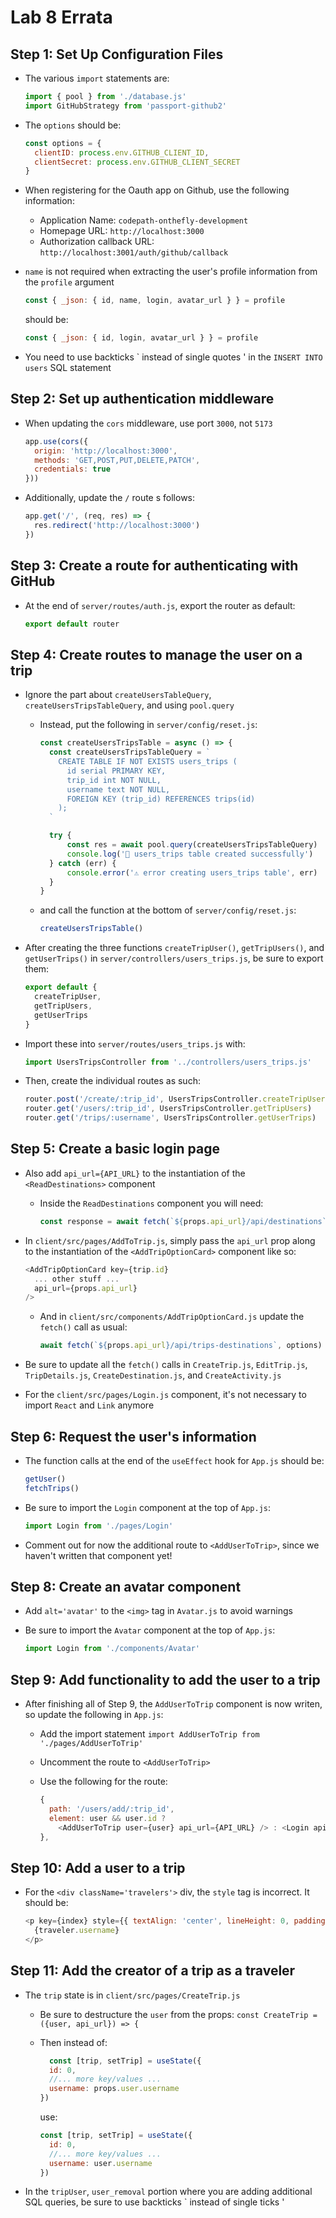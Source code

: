 # Lab 8 Errata

## Step 1: Set Up Configuration Files

* The various `import` statements are:

  ```js
  import { pool } from './database.js'
  import GitHubStrategy from 'passport-github2'
  ```

* The `options` should be:

  ```js
  const options = {
    clientID: process.env.GITHUB_CLIENT_ID,
    clientSecret: process.env.GITHUB_CLIENT_SECRET
  }
  ```

* When registering for the Oauth app on Github, use the following information:
  * Application Name: `codepath-onthefly-development`
  * Homepage URL: `http://localhost:3000`
  * Authorization callback URL: `http://localhost:3001/auth/github/callback`

* `name` is not required when extracting the user's profile information from the `profile` argument

  ```js
  const { _json: { id, name, login, avatar_url } } = profile
  ```

  should be:

  ```js
  const { _json: { id, login, avatar_url } } = profile
  ```

* You need to use backticks \` instead of single quotes \' in the `INSERT INTO users` SQL statement 

## Step 2: Set up authentication middleware

* When updating the `cors` middleware, use port `3000`, not `5173`

  ```js
  app.use(cors({
    origin: 'http://localhost:3000',
    methods: 'GET,POST,PUT,DELETE,PATCH',
    credentials: true
  }))
  ```

* Additionally, update the `/` route s follows:

  ```js
  app.get('/', (req, res) => {
    res.redirect('http://localhost:3000')
  })
  ```

## Step 3: Create a route for authenticating with GitHub

* At the end of `server/routes/auth.js`, export the router as default:

  ```js
  export default router
  ```

## Step 4: Create routes to manage the user on a trip

* Ignore the part about `createUsersTableQuery`, `createUsersTripsTableQuery`, and using `pool.query`
  * Instead, put the following in `server/config/reset.js`:

    ```js
    const createUsersTripsTable = async () => {
      const createUsersTripsTableQuery = `
        CREATE TABLE IF NOT EXISTS users_trips (
          id serial PRIMARY KEY,
          trip_id int NOT NULL,
          username text NOT NULL,
          FOREIGN KEY (trip_id) REFERENCES trips(id)
        );
      `

      try {
          const res = await pool.query(createUsersTripsTableQuery)
          console.log('🎉 users_trips table created successfully')
      } catch (err) {
          console.error('⚠️ error creating users_trips table', err)
      }
    }
    ```

  * and call the function at the bottom of `server/config/reset.js`:

    ```js
    createUsersTripsTable()
    ```

* After creating the three functions `createTripUser()`, `getTripUsers()`, and `getUserTrips()` in `server/controllers/users_trips.js`, be sure to export them:

  ```js
  export default {
    createTripUser,
    getTripUsers,
    getUserTrips
  }
  ```

* Import these into `server/routes/users_trips.js` with:

  ```js
  import UsersTripsController from '../controllers/users_trips.js'
  ```

* Then, create the individual routes as such:

  ```js
  router.post('/create/:trip_id', UsersTripsController.createTripUser)
  router.get('/users/:trip_id', UsersTripsController.getTripUsers)
  router.get('/trips/:username', UsersTripsController.getUserTrips)
  ```

## Step 5: Create a basic login page

* Also add `api_url={API_URL}` to the instantiation of the `<ReadDestinations>` component
  * Inside the `ReadDestinations` component you will need:

    ```js
    const response = await fetch(`${props.api_url}/api/destinations`)
    ```

* In `client/src/pages/AddToTrip.js`, simply pass the `api_url` prop along to the instantiation of the `<AddTripOptionCard>` component like so:

  ```js
  <AddTripOptionCard key={trip.id} 
    ... other stuff ...
    api_url={props.api_url}
  />
  ```

  * And in `client/src/components/AddTripOptionCard.js` update the `fetch()` call as usual:

    ```js
    await fetch(`${props.api_url}/api/trips-destinations`, options)
    ```

* Be sure to update all the `fetch()` calls in `CreateTrip.js`, `EditTrip.js`, `TripDetails.js`, `CreateDestination.js`, and `CreateActivity.js`

* For the `client/src/pages/Login.js` component, it's not necessary to import `React` and `Link` anymore

## Step 6: Request the user's information

* The function calls at the end of the `useEffect` hook for `App.js` should be:

  ```js
  getUser()
  fetchTrips()
  ```

* Be sure to import the `Login` component at the top of `App.js`:

  ```js
  import Login from './pages/Login'
  ```

* Comment out for now the additional route to `<AddUserToTrip>`, since we haven't written that component yet!

## Step 8: Create an avatar component

* Add `alt='avatar'` to the `<img>` tag in `Avatar.js` to avoid warnings
* Be sure to import the `Avatar` component at the top of `App.js`:

  ```js
  import Login from './components/Avatar'
  ```

## Step 9: Add functionality to add the user to a trip

* After finishing all of Step 9, the `AddUserToTrip` component is now writen, so update the following in `App.js`:
  * Add the import statement `import AddUserToTrip from './pages/AddUserToTrip'`
  * Uncomment the route to `<AddUserToTrip>`
  * Use the following for the route:

    ```js
    {
      path: '/users/add/:trip_id',
      element: user && user.id ?
        <AddUserToTrip user={user} api_url={API_URL} /> : <Login api_url={API_URL} />
    },
    ```

## Step 10: Add a user to a trip

* For the `<div className='travelers'>` div, the `style` tag is incorrect. It should be:

  ```js
  <p key={index} style={{ textAlign: 'center', lineHeight: 0, paddingTop: 20 }}>
    {traveler.username}
  </p>
  ```

## Step 11: Add the creator of a trip as a traveler

* The `trip` state is in `client/src/pages/CreateTrip.js`
  * Be sure to destructure the `user` from the props: `const CreateTrip = ({user, api_url}) => {`
  * Then instead of:

    ```js
      const [trip, setTrip] = useState({
      id: 0,
      //... more key/values ...
      username: props.user.username
    })
    ```

    use:

    ```js
    const [trip, setTrip] = useState({
      id: 0,
      //... more key/values ...
      username: user.username
    })
    ```

* In the `tripUser`, `user_removal` portion where you are adding additional SQL queries, be sure to use backticks \` instead of single ticks \'
